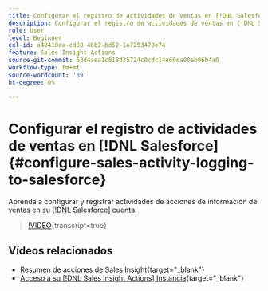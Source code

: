 ```yaml
---
title: Configurar el registro de actividades de ventas en [!DNL Salesforce]
description: Configurar el registro de actividades de ventas en [!DNL Salesforce]
role: User
level: Beginner
exl-id: a48410aa-cd68-46b2-bd52-1a7253470e74
feature: Sales Insight Actions
source-git-commit: 63d4aea1c818d35724c0cdc14e69ea00eb06b4a0
workflow-type: tm+mt
source-wordcount: '39'
ht-degree: 0%

---
```


# Configurar el registro de actividades de ventas en [!DNL Salesforce] {#configure-sales-activity-logging-to-salesforce}

Aprenda a configurar y registrar actividades de acciones de información de ventas en su [!DNL Salesforce] cuenta.

>[!VIDEO](https://video.tv.adobe.com/v/340843/?quality=12&learn=on){transcript=true}

## Vídeos relacionados

* [Resumen de acciones de Sales Insight](/help/sales-insight-actions/sales-insight-actions-overview.md){target="_blank"}
* [Acceso a su [!DNL Sales Insight Actions] Instancia](/help/sales-insight-actions/accessing-your-sales-insight-actions-instance.md){target="_blank"}
